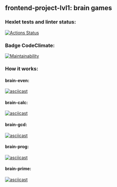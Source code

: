 ## frontend-project-lvl1: brain games

### Hexlet tests and linter status:
[![Actions Status](https://github.com/XannyH/frontend-project-44/workflows/hexlet-check/badge.svg)](https://github.com/XannyH/frontend-project-44/actions)

### Badge CodeClimate:
[![Maintainability](https://api.codeclimate.com/v1/badges/3cc8d14b442306152eb9/maintainability)](https://codeclimate.com/github/XannyH/frontend-project-44/maintainability)

### **How it works:**
#### brain-even:

[![asciicast](https://asciinema.org/a/eg0zngd1A82uPPpJbh8tFlMRl.svg)](https://asciinema.org/a/eg0zngd1A82uPPpJbh8tFlMRl)

#### brain-calc:

[![asciicast](https://asciinema.org/a/IqXs1jAn6pctqrdKr7uKBcquB.svg)](https://asciinema.org/a/IqXs1jAn6pctqrdKr7uKBcquB)

#### brain-gcd:

[![asciicast](https://asciinema.org/a/vapkbUTxDftTnrZ8UsnAbd5Dp.svg)](https://asciinema.org/a/vapkbUTxDftTnrZ8UsnAbd5Dp)

#### brain-prog:

[![asciicast](https://asciinema.org/a/XlLdzkKcFxLl3IRYVecFPgdnN.svg)](https://asciinema.org/a/XlLdzkKcFxLl3IRYVecFPgdnN)

#### brain-prime:

[![asciicast](https://asciinema.org/a/xnylR2FPoKwboij3hZHCgPe7A.svg)](https://asciinema.org/a/xnylR2FPoKwboij3hZHCgPe7A)
